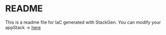 # README
This is a readme file for IaC generated with StackGen.
You can modify your appStack -> [here](http://main.dev.stackgen.com/appstacks/f8169bf2-ed73-43b7-9ee5-37c631cd1d7e)

